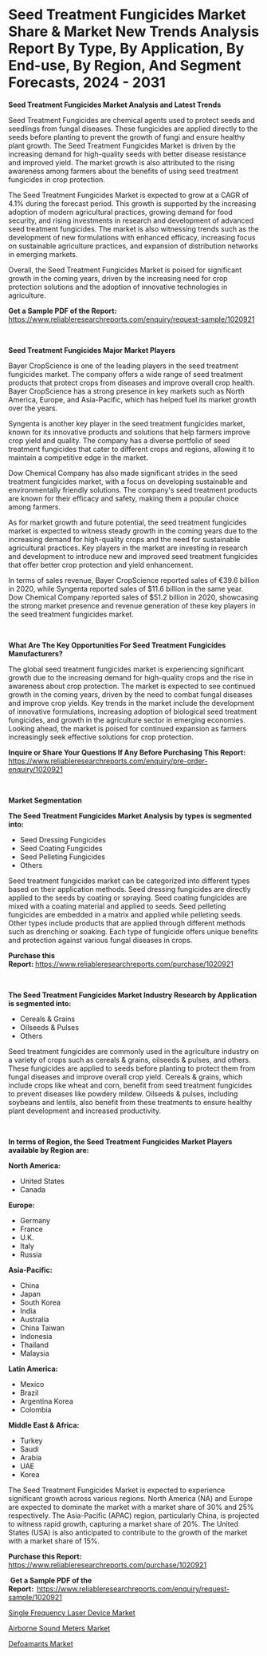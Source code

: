 <p><h1>Seed Treatment Fungicides Market Share & Market New Trends Analysis Report By Type, By Application, By End-use, By Region, And Segment Forecasts, 2024 - 2031</h1></p><p><strong>Seed Treatment Fungicides Market Analysis and Latest Trends</strong></p>
<p><p>Seed Treatment Fungicides are chemical agents used to protect seeds and seedlings from fungal diseases. These fungicides are applied directly to the seeds before planting to prevent the growth of fungi and ensure healthy plant growth. The Seed Treatment Fungicides Market is driven by the increasing demand for high-quality seeds with better disease resistance and improved yield. The market growth is also attributed to the rising awareness among farmers about the benefits of using seed treatment fungicides in crop protection.</p><p>The Seed Treatment Fungicides Market is expected to grow at a CAGR of 4.1% during the forecast period. This growth is supported by the increasing adoption of modern agricultural practices, growing demand for food security, and rising investments in research and development of advanced seed treatment fungicides. The market is also witnessing trends such as the development of new formulations with enhanced efficacy, increasing focus on sustainable agriculture practices, and expansion of distribution networks in emerging markets.</p><p>Overall, the Seed Treatment Fungicides Market is poised for significant growth in the coming years, driven by the increasing need for crop protection solutions and the adoption of innovative technologies in agriculture.</p></p>
<p><strong>Get a Sample PDF of the Report:&nbsp;</strong> <a href="https://www.reliableresearchreports.com/enquiry/request-sample/1020921">https://www.reliableresearchreports.com/enquiry/request-sample/1020921</a></p>
<p>&nbsp;</p>
<p><strong>Seed Treatment Fungicides Major Market Players</strong></p>
<p><p>Bayer CropScience is one of the leading players in the seed treatment fungicides market. The company offers a wide range of seed treatment products that protect crops from diseases and improve overall crop health. Bayer CropScience has a strong presence in key markets such as North America, Europe, and Asia-Pacific, which has helped fuel its market growth over the years.</p><p>Syngenta is another key player in the seed treatment fungicides market, known for its innovative products and solutions that help farmers improve crop yield and quality. The company has a diverse portfolio of seed treatment fungicides that cater to different crops and regions, allowing it to maintain a competitive edge in the market.</p><p>Dow Chemical Company has also made significant strides in the seed treatment fungicides market, with a focus on developing sustainable and environmentally friendly solutions. The company's seed treatment products are known for their efficacy and safety, making them a popular choice among farmers.</p><p>As for market growth and future potential, the seed treatment fungicides market is expected to witness steady growth in the coming years due to the increasing demand for high-quality crops and the need for sustainable agricultural practices. Key players in the market are investing in research and development to introduce new and improved seed treatment fungicides that offer better crop protection and yield enhancement.</p><p>In terms of sales revenue, Bayer CropScience reported sales of €39.6 billion in 2020, while Syngenta reported sales of $11.6 billion in the same year. Dow Chemical Company reported sales of $51.2 billion in 2020, showcasing the strong market presence and revenue generation of these key players in the seed treatment fungicides market.</p></p>
<p>&nbsp;</p>
<p><strong>What Are The Key Opportunities For Seed Treatment Fungicides Manufacturers?</strong></p>
<p><p>The global seed treatment fungicides market is experiencing significant growth due to the increasing demand for high-quality crops and the rise in awareness about crop protection. The market is expected to see continued growth in the coming years, driven by the need to combat fungal diseases and improve crop yields. Key trends in the market include the development of innovative formulations, increasing adoption of biological seed treatment fungicides, and growth in the agriculture sector in emerging economies. Looking ahead, the market is poised for continued expansion as farmers increasingly seek effective solutions for crop protection.</p></p>
<p><strong>Inquire or Share Your Questions If Any Before Purchasing This Report:</strong> <a href="https://www.reliableresearchreports.com/enquiry/pre-order-enquiry/1020921">https://www.reliableresearchreports.com/enquiry/pre-order-enquiry/1020921</a></p>
<p>&nbsp;</p>
<p><strong>Market Segmentation</strong></p>
<p><strong>The Seed Treatment Fungicides Market Analysis by types is segmented into:</strong></p>
<p><ul><li>Seed Dressing Fungicides</li><li>Seed Coating Fungicides</li><li>Seed Pelleting Fungicides</li><li>Others</li></ul></p>
<p><p>Seed treatment fungicides market can be categorized into different types based on their application methods. Seed dressing fungicides are directly applied to the seeds by coating or spraying. Seed coating fungicides are mixed with a coating material and applied to seeds. Seed pelleting fungicides are embedded in a matrix and applied while pelleting seeds. Other types include products that are applied through different methods such as drenching or soaking. Each type of fungicide offers unique benefits and protection against various fungal diseases in crops.</p></p>
<p><strong>Purchase this Report:&nbsp;</strong><a href="https://www.reliableresearchreports.com/purchase/1020921">https://www.reliableresearchreports.com/purchase/1020921</a></p>
<p>&nbsp;</p>
<p><strong>The Seed Treatment Fungicides Market Industry Research by Application is segmented into:</strong></p>
<p><ul><li>Cereals & Grains</li><li>Oilseeds & Pulses</li><li>Others</li></ul></p>
<p><p>Seed treatment fungicides are commonly used in the agriculture industry on a variety of crops such as cereals & grains, oilseeds & pulses, and others. These fungicides are applied to seeds before planting to protect them from fungal diseases and improve overall crop yield. Cereals & grains, which include crops like wheat and corn, benefit from seed treatment fungicides to prevent diseases like powdery mildew. Oilseeds & pulses, including soybeans and lentils, also benefit from these treatments to ensure healthy plant development and increased productivity.</p></p>
<p>&nbsp;</p>
<p><strong>In terms of Region, the Seed Treatment Fungicides Market Players available by Region are:</strong></p>
<p>
    <p> <strong> North America: </strong>
        <ul>
            <li>United States</li>
            <li>Canada</li>
        </ul>
        </p> 
    <p> <strong> Europe: </strong>
        <ul>
            <li>Germany</li>
            <li>France</li>
            <li>U.K.</li>
            <li>Italy</li>
            <li>Russia</li>
        </ul>
        </p> 
    <p> <strong> Asia-Pacific: </strong>
        <ul>
            <li>China</li>
            <li>Japan</li>
            <li>South Korea</li>
            <li>India</li>
            <li>Australia</li>
            <li>China Taiwan</li>
            <li>Indonesia</li>
            <li>Thailand</li>
            <li>Malaysia</li>
        </ul>
        </p> 
    <p> <strong> Latin America: </strong>
        <ul>
            <li>Mexico</li>
            <li>Brazil</li>
            <li>Argentina Korea</li>
            <li>Colombia</li>
        </ul>
        </p> 
    <p> <strong> Middle East & Africa: </strong>
        <ul>
            <li>Turkey</li>
            <li>Saudi</li>
            <li>Arabia</li>
            <li>UAE</li>
            <li>Korea</li>
        </ul>
    </p>
    </p>
<p><p>The Seed Treatment Fungicides Market is expected to experience significant growth across various regions. North America (NA) and Europe are expected to dominate the market with a market share of 30% and 25% respectively. The Asia-Pacific (APAC) region, particularly China, is projected to witness rapid growth, capturing a market share of 20%. The United States (USA) is also anticipated to contribute to the growth of the market with a market share of 15%.</p></p>
<p><strong>Purchase this Report: </strong><a href="https://www.reliableresearchreports.com/purchase/1020921">https://www.reliableresearchreports.com/purchase/1020921</a></p>
<p>&nbsp;<strong>Get a Sample PDF of the Report:&nbsp;&nbsp;</strong><a href="https://www.reliableresearchreports.com/enquiry/request-sample/1020921">https://www.reliableresearchreports.com/enquiry/request-sample/1020921</a></p>
<p><strong></strong></p>
<p><p><a href="https://view.publitas.com/reportprime-1/single-frequency-laser-device-market-a-comprehensive-report-of-its-market-share-growth-trends-2024-2031/">Single Frequency Laser Device Market</a></p><p><a href="https://view.publitas.com/reportprime-1/airborne-sound-meters-market-size-share-trends-analysis-report-by-material-by-type-by-end-user-by-region-and-segment-forecasts-2024-2031/">Airborne Sound Meters Market</a></p><p><a href="https://view.publitas.com/reportprime-1/insights-into-defoamants-market-size-analysing-market-share-trends-and-growth-from-2024-to-2031/">Defoamants Market</a></p></p>